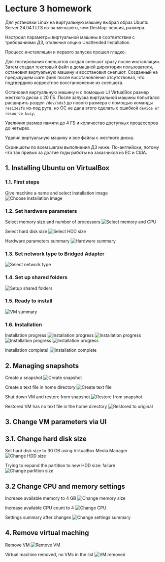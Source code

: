 # Lecture 3 homework

Для установки Linux на виртуальную машину выбрал образ Ubuntu Server 24.04.1 LTS из-за меньшего, чем Desktop-версия, размера.

Настроил параметры виртуальной машины в соответствии с требованиями ДЗ, отключил опцию Unattended Installation.

Процесс инсталляции и первого запуска прошел гладко.

Для тестирования снепшотов создал снепшот сразу после инсталляции. Затем создал текстовый файл в домашней директории пользователя, остановил виртуальную машину и восстановил снепшот. Созданный на предыдущем шаге файл после восстановления отсутствовал, что подтвердило корректное восстановление из снепшота.

Остановил виртуальную машину и с помощью UI VirtualBox размер жесткого диска с 20 ГБ. После запуска виртуальной машины попытался расширить раздел `/dev/sda3` до нового размера с помощью команды `resize2fs` из-под рута, но ОС не дала этого сделать с ошибкой `device or resource busy`.

Увеличил размер памяти до 4 ГБ и количество доступных процессоров до четырех.

Удалил виртуальную машину и все файлы с жесткого диска.

Скриншоты по всем шагам выполнения ДЗ ниже. По-английски, потому что так привык за долгие годы работы на заказчиков из ЕС и США.


## 1. Installing Ubuntu on VirtualBox

### 1.1. First steps
Give machine a name and select installation image
![Choose installation image](create_VM_select_image.png)

### 1.2. Set hardware parameters
Select memory size and number of processors
![Select memory and CPU](create_VM_csutomize_hardware.png)

Select hard disk size
![Select HDD size](create_VM_csutomize_hardware_2.png)

Hardware parameters summary
![Hardware summary](create_VM_csutomize_hardware_3.png)

### 1.3. Set network type to Bridged Adapter
![Select network type](create_VM_select_network_type.png)

### 1.4. Set up shared folders
![Setup shared folders](create_VM_add_shared_folder.png)

### 1.5. Ready to install
![VM summary](create_VM_review_hardware_settings.png)

### 1.6. Installation
Installation progress
![Installation progress](installation_progress_1.png)
![Installation progress](installation_progress_2.png)
![Installation progress](installation_progress_3.png)
![Installation progress](installation_progress_4.png)

Installation complete!
![Installation complete](installation_progress_5.png)

## 2. Managing snapshots

Create a snapshot
![Create snapshot](snapshot_create.png)

Create a text file in home directory
![Create text file](snapshot_text_file_created.png)

Shut down VM and restore from snapshot
![Restore from snapshot](snapshot_restore.png)

Restored VM has no text file in the home directory
![Restored to original](snapshot_restored.png)

## 3. Change VM parameters via UI

## 3.1. Change hard disk size
Set hard disk size to 30 GB using VirtualBox Media Manager
![Change HDD size](change_hardware_change_hdd_size.png)

Trying to expand the partition to new HDD size: failure
![Change partition size](change_hardware_expand_partition.png)

## 3.2 Change CPU and memory settings
Increase available memory to 4 GB
![Change memory size](change_hardware_change_ram.png)

Increase available CPU count to 4
![Change CPU](change_hardware_change_cpu.png)

Settings summary after changes
![Change settings summary](change_hardware_summary.png)

## 4. Remove virtual maching
Remove VM
![Remove VM](remove_vm.png)

Virtual machine removed, no VMs in the list
![VM removed](no_vms.png)
